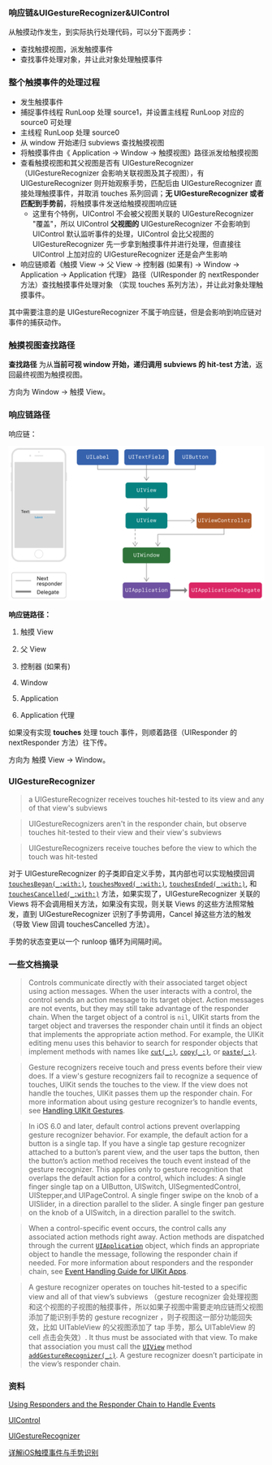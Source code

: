 ### 响应链&UIGestureRecognizer&UIControl

从触摸动作发生，到实际执行处理代码，可以分下面两步：

- 查找触摸视图，派发触摸事件
- 查找事件处理对象，并让此对象处理触摸事件

### 整个触摸事件的处理过程

- 发生触摸事件
- 捕捉事件线程 RunLoop 处理 source1，并设置主线程 RunLoop 对应的 source0 可处理
- 主线程 RunLoop 处理 source0
- 从 window 开始递归 subviews 查找触摸视图
- 将触摸事件由《 Application -> Window -> 触摸视图》路径派发给触摸视图
- 查看触摸视图和其父视图是否有 UIGestureRecognizer（UIGestureRecognizer 会影响关联视图及其子视图），有 UIGestureRecognizer 则开始观察手势，匹配后由 UIGestureRecognizer 直接处理触摸事件，并取消 touches 系列回调；**无 UIGestureRecognizer 或者匹配到手势前**，将触摸事件发送给触摸视图响应链
  - 这里有个特例，UIControl 不会被父视图关联的 UIGestureRecognizer "覆盖"，所以 UIControl **父视图的** UIGestureRecognizer 不会影响到 UIControl 默认监听事件的处理，UIControl 会比父视图的 UIGestureRecognizer 先一步拿到触摸事件并进行处理，但直接往 UIControl 上加对应的 UIGestureRecognizer 还是会产生影响
- 响应链顺着《触摸 View -> 父 View  -> 控制器 (如果有) -> Window -> Application -> Application 代理》 路径（UIResponder 的 nextResponder 方法）查找触摸事件处理对象 （实现 touches 系列方法），并让此对象处理触摸事件。



其中需要注意的是 UIGestureRecognizer 不属于响应链，但是会影响到响应链对事件的捕获动作。

### 触摸视图查找路径

**查找路径** 为从**当前可视 window 开始，递归调用 subviews 的 hit-test 方法**，返回最终视图为触摸视图。

方向为 Window -> 触摸 View。

### 响应链路径

响应链：

![Snip20190328_5](https://github.com/tripleCC/tripleCC.github.io/raw/hexo/source/images/f17df5bc-d80b-4e17-81cf-4277b1e0f6e4.png)

**响应链路径：**

1. 触摸 View 

2.  父 View 

3.  控制器 (如果有)

4. Window 

5.  Application 	

6. Application 代理

如果没有实现 **touches** 处理 touch 事件，则顺着路径（UIResponder 的 nextResponder 方法）往下传。

方向为 触摸 View -> Window。



### UIGestureRecognizer

> a UIGestureRecognizer receives touches hit-tested to its view and any of that view's subviews

> UIGestureRecognizers aren't in the responder chain, but observe touches hit-tested to their view and their view's subviews

> UIGestureRecognizers receive touches before the view to which the touch was hit-tested

对于 UIGestureRecognizer 的子类即自定义手势，其内部也可以实现触摸回调  [`touchesBegan(_:with:)`](https://developer.apple.com/documentation/uikit/uiresponder/1621142-touchesbegan), [`touchesMoved(_:with:)`](https://developer.apple.com/documentation/uikit/uiresponder/1621107-touchesmoved), [`touchesEnded(_:with:)`](https://developer.apple.com/documentation/uikit/uiresponder/1621084-touchesended), 和 [`touchesCancelled(_:with:)`](https://developer.apple.com/documentation/uikit/uiresponder/1621116-touchescancelled) 方法，如果实现了，UIGestureRecognizer 关联的 Views 将不会调用相关方法，如果没有实现，则关联 Views 的这些方法照常触发，直到 UIGestureRecognizer 识别了手势调用，Cancel 掉这些方法的触发 （导致 View 回调 touchesCancelled 方法）。



手势的状态变更以一个 runloop 循环为间隔时间。

### 一些文档摘录

>Controls communicate directly with their associated target object using action messages. When the user interacts with a control, the control sends an action message to its target object. Action messages are not events, but they may still take advantage of the responder chain. When the target object of a control is `nil`, UIKit starts from the target object and traverses the responder chain until it finds an object that implements the appropriate action method. For example, the UIKit editing menu uses this behavior to search for responder objects that implement methods with names like [`cut(_:)`](https://developer.apple.com/documentation/uikit/uiresponderstandardeditactions/2354193-cut), [`copy(_:)`](https://developer.apple.com/documentation/uikit/uiresponderstandardeditactions/2354191-copy), or [`paste(_:)`](https://developer.apple.com/documentation/uikit/uiresponderstandardeditactions/2354189-paste).

> Gesture recognizers receive touch and press events before their view does. If a view's gesture recognizers fail to recognize a sequence of touches, UIKit sends the touches to the view. If the view does not handle the touches, UIKit passes them up the responder chain. For more information about using gesture recognizer’s to handle events, see [Handling UIKit Gestures](https://developer.apple.com/documentation/uikit/touches_presses_and_gestures/handling_uikit_gestures).

>In iOS 6.0 and later, default control actions prevent overlapping gesture recognizer behavior. For example, the default action for a button is a single tap. If you have a single tap gesture recognizer attached to a button’s parent view, and the user taps the button, then the button’s action method receives the touch event instead of the gesture recognizer. This applies only to gesture recognition that overlaps the default action for a control, which includes:
>A single finger single tap on a UIButton, UISwitch,  UISegmentedControl, UIStepper,and UIPageControl.
>A single finger swipe on the knob of a UISlider, in a direction parallel to the slider.
>A single finger pan gesture on the knob of a UISwitch, in a direction parallel to the switch.

> When a control-specific event occurs, the control calls any associated action methods right away. Action methods are dispatched through the current [`UIApplication`](https://developer.apple.com/documentation/uikit/uiapplication) object, which finds an appropriate object to handle the message, following the responder chain if needed. For more information about responders and the responder chain, see [Event Handling Guide for UIKit Apps](https://developer.apple.com/library/archive/documentation/EventHandling/Conceptual/EventHandlingiPhoneOS/index.html#//apple_ref/doc/uid/TP40009541).

> A gesture recognizer operates on touches hit-tested to a specific view and all of that view’s subviews （gesture recognizer 会处理视图和这个视图的子视图的触摸事件，所以如果子视图中需要走响应链而父视图添加了能识别手势的 gesture recognizer ，则子视图这一部分功能回失效，比如 UITableView 的父视图添加了 tap 手势，那么  UITableView 的 cell 点击会失效）. It thus must be associated with that view. To make that association you must call the [`UIView`](https://developer.apple.com/documentation/uikit/uiview) method [`addGestureRecognizer(_:)`](https://developer.apple.com/documentation/uikit/uiview/1622496-addgesturerecognizer). A gesture recognizer doesn’t participate in the view’s responder chain.

### 资料

[Using Responders and the Responder Chain to Handle Events](<https://developer.apple.com/documentation/uikit/touches_presses_and_gestures/using_responders_and_the_responder_chain_to_handle_events>)

[UIControl](<https://developer.apple.com/documentation/uikit/uicontrol>)

[UIGestureRecognizer](<https://developer.apple.com/documentation/uikit/uigesturerecognizer>)

[详解iOS触摸事件与手势识别](<https://foolish-boy.github.io/2016/%E8%AF%A6%E8%A7%A3iOS%E8%A7%A6%E6%91%B8%E4%BA%8B%E4%BB%B6%E4%B8%8E%E6%89%8B%E5%8A%BF%E8%AF%86%E5%88%AB/>)